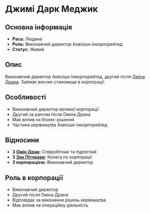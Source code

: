 # Джимі Дарк Меджик

## Основна інформація
- **Раса:** Людина
- **Роль:** Виконавчий директор Аквізішн Інкорпорейтед
- **Статус:** Живий

## Опис
Виконавчий директор Аквізішн Інкорпорейтед, другий після [Оміна Драна](Омін_Дран.md). Займає високе становище в корпорації.

## Особливості
- Виконавчий директор великої корпорації
- Другий за рангом після Оміна Драна
- Має вплив на бізнес-рішення
- Частина керівництва Аквізішн Інкорпорейтед

## Відносини
- **З [Омін Дран](Омін_Дран.md):** Співробітник та підлеглий
- **З [Зон Пітчдарк](Зон_Пітчдарк.md):** Колега по корпорації
- **З корпорацією:** Виконавчий директор

## Роль в корпорації
- Виконавчий директор
- Другий після Оміна Драна
- Відповідає за виконання рішень керівництва
- Має вплив на операційну діяльність
